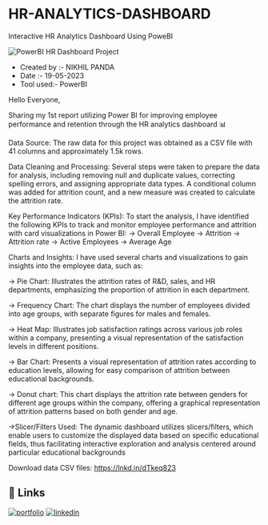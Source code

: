 # HR-ANALYTICS-DASHBOARD
Interactive HR Analytics Dashboard Using PoweBI

![PowerBI HR Dashboard Project](https://github.com/NikhilPanda01/HR-ANALYTICS-DASHBOARD/assets/114555468/30561a28-69bb-475a-a512-8e2f6032fd63)

- Created by :- NIKHIL PANDA
- Date :- 19-05-2023
- Tool used:- PowerBI

Hello Everyone,

Sharing my 1st report utilizing Power BI for improving employee performance and retention through the HR analytics dashboard 📊

Data Source:
The raw data for this project was obtained as a CSV file with 41 columns and approximately 1.5k rows.

Data Cleaning and Processing:
Several steps were taken to prepare the data for analysis, including removing null and duplicate values, correcting spelling errors, and assigning appropriate data types.
A conditional column was added for attrition count, and a new measure was created to calculate the attrition rate.

Key Performance Indicators (KPIs):
To start the analysis, I have identified the following KPIs to track and monitor employee performance and attrition with card visualizations in Power BI:
-> Overall Employee
-> Attrition 
-> Attrition rate
-> Active Employees
-> Average Age

Charts and Insights:
I have used several charts and visualizations to gain insights into the employee data, such as:

-> Pie Chart:  Illustrates the attrition rates of R&D, sales, and HR departments, emphasizing the proportion of attrition in each department.

-> Frequency Chart: The chart displays the number of employees divided into age groups, with separate figures for males and females.

-> Heat Map: Illustrates job satisfaction ratings across various job roles within a company, presenting a visual representation of the satisfaction levels in different positions.

-> Bar Chart: Presents a visual representation of attrition rates according to education levels, allowing for easy comparison of attrition between educational backgrounds.

-> Donut chart: This chart displays the attrition rate between genders for different age groups within the company, offering a graphical representation of attrition patterns based on both gender and age.

->Slicer/Filters Used: The dynamic dashboard utilizes slicers/filters, which enable users to customize the displayed data based on specific educational fields, thus facilitating interactive exploration and analysis centered around particular educational backgrounds

Download data CSV files: https://lnkd.in/dTkeq823
## 🔗 Links
[![portfolio](https://img.shields.io/badge/my_portfolio-000?style=for-the-badge&logo=ko-fi&logoColor=white)](https://nikhilpanda01.github.io/My_portfolio.io/)
[![linkedin](https://img.shields.io/badge/linkedin-0A66C2?style=for-the-badge&logo=linkedin&logoColor=white)](https://www.linkedin.com/in/nikhil-panda-b78255170/)


